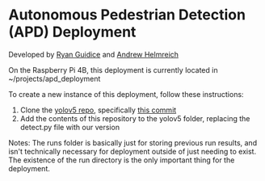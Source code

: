 # Autonomous Pedestrian Detection (APD) Deployment

Developed by [Ryan Guidice](https://github.com/rguidice "Ryan Guidice") and [Andrew Helmreich](https://github.com/achelm15 "Andrew Helmreich")

On the Raspberry Pi 4B, this deployment is currently located in ~/projects/apd_deployment

To create a new instance of this deployment, follow these instructions:
1. Clone the [yolov5 repo](https://github.com/ultralytics/yolov5 "yolov5 repo"), specifically [this commit](https://github.com/ultralytics/yolov5/commit/79bca2bf64da04e7e1e74a132eb54171f41638cc "this commit")
2. Add the contents of this repository to the yolov5 folder, replacing the detect.py file with our version

Notes:
The runs folder is basically just for storing previous run results, and isn't technically necessary for deployment outside of just needing to exist. The existence of the run directory is the only important thing for the deployment.